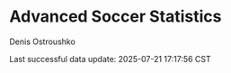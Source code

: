 # Advanced Soccer Statistics
Denis Ostroushko

<!-- gfm -->

Last successful data update: 2025-07-21 17:17:56 CST
